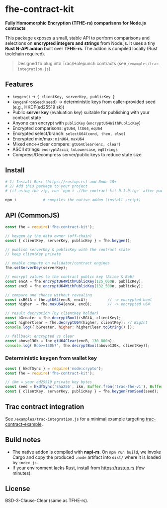 # fhe-contract-kit

**Fully Homomorphic Encryption (TFHE-rs) comparisons for Node.js contracts**

This package exposes a small, stable API to perform comparisons and selections on **encrypted integers and strings** from Node.js. It uses a tiny **Rust N‑API addon** built over **TFHE‑rs**. The addon is compiled locally (Rust toolchain required).

> Designed to plug into Trac/Holepunch contracts (see `/examples/trac-integration.js`).

## Features

- `keygen()` → `{ clientKey, serverKey, publicKey }`
- `keygenFromSeed(seed)` → deterministic keys from caller-provided seed (e.g., HKDF(ed25519 sk))
- Public **server key** (evaluation key) suitable for publishing with your contract state
- Anyone can encrypt with `publicKey` (`encryptU64WithPublicKey`)
- Encrypted comparisons: `gtU64`, `ltU64`, `eqU64`
- Encrypted select/branch: `selectU64(cond, then, else)`
- Encrypted min/max: `minU64`, `maxU64`
- Mixed enc↔clear compare: `gtU64Clear(enc, clear)`
- ASCII strings: `encryptAscii`, `toLowercase`, `eqStrings`
- Compress/Decompress server/public keys to reduce state size

## Install

```bash
# 1) Install Rust (https://rustup.rs) and Node 18+
# 2) Add this package to your project
# (if using the zip, run `npm i ./fhe-contract-kit-0.1.0.tgz` after packing; see below)

npm i            # compiles the native addon (install script)
```

## API (CommonJS)

```js
const fhe = require('fhe-contract-kit');

// keygen by the data owner (off-chain)
const { clientKey, serverKey, publicKey } = fhe.keygen();

// publish serverKey & publicKey with the contract state
// keep clientKey private

// enable compute on validator/contract engines
fhe.setServerKey(serverKey);

// encrypt values to the contract public key (Alice & Bob)
const encA = fhe.encryptU64WithPublicKey(125_000n, publicKey);
const encB = fhe.encryptU64WithPublicKey(132_500n, publicKey);

// compare and choose without revealing
const isBGtA = fhe.gtU64(encB, encA);         // -> encrypted bool
const higher  = fhe.maxU64(encA, encB);       // -> encrypted u64

// result decryption (by clientKey holder)
const bGreater = fhe.decryptBool(isBGtA, clientKey);
const higherClear = fhe.decryptU64(higher, clientKey); // BigInt
console.log({ bGreater, higher: higherClear.toString() });

// fallback: encrypted vs clear
const above130k = fhe.gtU64Clear(encB, 130_000n);
console.log('Bob>=130k?', fhe.decryptBool(above130k, clientKey));
```

### Deterministic keygen from wallet key

```js
const { hkdfSync } = require('node:crypto');
const fhe = require('fhe-contract-kit');

// ikm = your ed25519 private key bytes
const seed = hkdfSync('sha256', ikm, Buffer.from('trac-fhe-v1'), Buffer.from('fhe-seed'), 32);
const { clientKey, serverKey, publicKey } = fhe.keygenFromSeed(seed);
```

## Trac contract integration

See `/examples/trac-integration.js` for a minimal example targeting
[trac-contract-example](https://github.com/Trac-Systems/trac-contract-example).

## Build notes

- The native addon is compiled with **napi-rs**. On `npm run build`, we invoke Cargo and copy the produced `.node` artifact into `dist/` where it is loaded by `index.js`.
- If your environment lacks Rust, install from https://rustup.rs (few minutes).

## License

BSD-3-Clause-Clear (same as TFHE‑rs).
